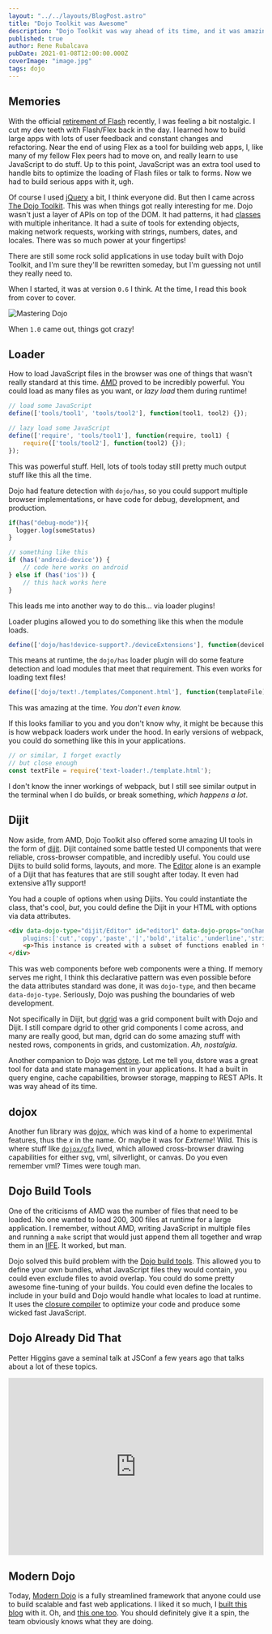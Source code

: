 ```yaml
---
layout: "../../layouts/BlogPost.astro"
title: "Dojo Toolkit was Awesome"
description: "Dojo Toolkit was way ahead of its time, and it was amazing"
published: true
author: Rene Rubalcava
pubDate: 2021-01-08T12:00:00.000Z
coverImage: "image.jpg"
tags: dojo
---
```


## Memories

With the official [retirement of Flash](https://www.adobe.com/products/flashplayer/end-of-life.html) recently, I was feeling a bit nostalgic. I cut my dev teeth with Flash/Flex back in the day. I learned how to build large apps with lots of user feedback and constant changes and refactoring. Near the end of using Flex as a tool for building web apps, I, like many of my fellow Flex peers had to move on, and really learn to use JavaScript to do stuff. Up to this point, JavaScript was an extra tool used to handle bits to optimize the loading of Flash files or talk to forms. Now we had to build serious apps with it, ugh.

Of course I used [jQuery](https://jquery.com/) a bit, I think everyone did. But then I came across [The Dojo Toolkit](https://dojotoolkit.org/). This was when things got really interesting for me. Dojo wasn't just a layer of APIs on top of the DOM. It had patterns, it had [classes](https://dojotoolkit.org/documentation/tutorials/1.10/declare/index.html) with multiple inheritance. It had a suite of tools for extending objects, making network requests, working with strings, numbers, dates, and locales. There was so much power at your fingertips!

There are still some rock solid applications in use today built with Dojo Toolkit, and I'm sure they'll be rewritten someday, but I'm guessing not until they really need to.

When I started, it was at version `0.6` I think. At the time, I read this book from cover to cover.

![Mastering Dojo](images/dojo-book.jpg 'Mastering Dojo')

When `1.0` came out, things got crazy!

## Loader

How to load JavaScript files in the browser was one of things that wasn't really standard at this time. [AMD](https://github.com/amdjs/amdjs-api/wiki/AMD) proved to be incredibly powerful. You could load as many files as you want, or _lazy load_ them during runtime!

```js
// load some JavaScript
define(['tools/tool1', 'tools/tool2'], function(tool1, tool2) {});

// lazy load some JavaScript
define(['require', 'tools/tool1'], function(require, tool1) {
    require(['tools/tool2'], function(tool2) {});
});
```

This was powerful stuff. Hell, lots of tools today still pretty much output stuff like this all the time.

Dojo had feature detection with `dojo/has`, so you could support multiple browser implementations, or have code for debug, development, and production.

```js
if(has("debug-mode")){
  logger.log(someStatus)
}

// something like this
if (has('android-device')) {
    // code here works on android
} else if (has('ios')) {
    // this hack works here
}
```

This leads me into another way to do this... via loader plugins!

Loader plugins allowed you to do something like this when the module loads.

```js
define(['dojo/has!device-support?./deviceExtensions'], function(deviceExtensions) {});
```

This means at runtime, the `dojo/has` loader plugin will do some feature detection and load modules that meet that requirement. This even works for loading text files!

```js
define(['dojo/text!./templates/Component.html'], function(templateFile) {});
```

This was amazing at the time. _You don't even know._

If this looks familiar to you and you don't know why, it might be because this is how webpack loaders work under the hood. In early versions of webpack, you could do something like this in your applications.

```js
// or similar, I forget exactly
// but close enough
const textFile = require('text-loader!./template.html');
```

I don't know the inner workings of webpack, but I still see similar output in the terminal when I do builds, or break something, _which happens a lot_.


## Dijit

Now aside, from AMD, Dojo Toolkit also offered some amazing UI tools in the form of [dijit](https://dojotoolkit.org/reference-guide/1.10/dijit/). Dijit contained some battle tested UI components that were reliable, cross-browser compatible, and incredibly useful. You could use Dijits to build solid forms, layouts, and more. The [Editor](https://dojotoolkit.org/reference-guide/1.10/dijit/Editor.html#dijit-editor) alone is an example of a Dijit that has features that are still sought after today. It even had extensive a11y support!

You had a couple of options when using Dijits. You could instantiate the class, that's cool, _but_, you could define the Dijit in your HTML with options via data attributes.

```html
<div data-dojo-type="dijit/Editor" id="editor1" data-dojo-props="onChange:function(){console.log('editor1 onChange handler: ' + arguments[0])},
    plugins:['cut','copy','paste','|','bold','italic','underline','strikethrough','subscript','superscript','|', 'indent', 'outdent', 'justifyLeft', 'justifyCenter', 'justifyRight']">
    <p>This instance is created with a subset of functions enabled in the order we want</p>
</div>
```

This was web components before web components were a thing. If memory serves me right, I think this declarative pattern was even possible before the data attributes standard was done, it was `dojo-type`, and then became `data-dojo-type`. Seriously, Dojo was pushing the boundaries of web development.

Not specifically in Dijit, but [dgrid](https://dgrid.io/) was a grid component built with Dojo and Dijit. I still compare dgrid to other grid components I come across, and many are really good, but man, dgrid can do some amazing stuff with nested rows, components in grids, and customization. _Ah, nostalgia_.

Another companion to Dojo was [dstore](https://dstorejs.io/). Let me tell you, dstore was a great tool for data and state management in your applications. It had a built in query engine, cache capabilities, browser storage, mapping to REST APIs. It was way ahead of its time.

## dojox

Another fun library was [dojox](https://dojotoolkit.org/reference-guide/1.9/dojox/index.html), which was kind of a home to experimental features, thus the _x_ in the name. Or maybe it was for _Extreme_! Wild. This is where stuff like [`dojox/gfx`](https://dojotoolkit.org/reference-guide/1.10/dojox/gfx.html) lived, which allowed cross-browser drawing capabilities for either svg, vml, silverlight, or canvas. Do you even remember vml? Times were tough man.

## Dojo Build Tools

One of the criticisms of AMD was the number of files that need to be loaded. No one wanted to load 200, 300 files at runtime for a large application. I remember, without AMD, writing JavaScript in multiple files and running a `make` script that would just append them all together and wrap them in an [IIFE](https://developer.mozilla.org/en-US/docs/Glossary/IIFE). It worked, but man.

Dojo solved this build problem with the [Dojo build tools](https://dojotoolkit.org/documentation/tutorials/1.10/build/). This allowed you to define your own bundles, what JavaScript files they would contain, you could even exclude files to avoid overlap. You could do some pretty awesome fine-tuning of your builds. You could even define the locales to include in your build and Dojo would handle what locales to load at runtime. It uses the [closure compiler](https://developers.google.com/closure/compiler) to optimize your code and produce some wicked fast JavaScript.

## Dojo Already Did That

Petter Higgins gave a seminal talk at JSConf a few years ago that talks about a lot of these topics.

<iframe width="100%" height="350" src="https://www.youtube.com/embed/BY0-AI1Sxy0" frameborder="0" allow="accelerometer; autoplay; clipboard-write; encrypted-media; gyroscope; picture-in-picture" allowfullscreen></iframe>

## Modern Dojo

Today, [Modern Dojo](https://dojo.io/) is a fully streamlined framework that anyone could use to build scalable and fast web applications. I liked it so much, I [built this blog](https://odoe.net/blog/new-site) with it. Oh, and [this one too](https://learn-dojo.com/). You should definitely give it a spin, the team obviously knows what they are doing.

